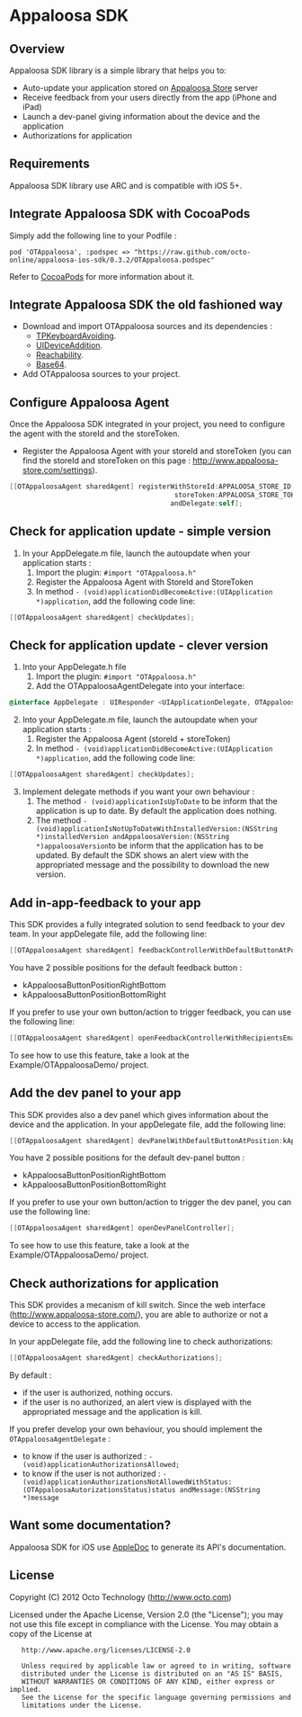 Appaloosa SDK
=============

Overview
--------

Appaloosa SDK library is a simple library that helps you to:
 
* Auto-update your application stored on [Appaloosa Store](http://www.appaloosa-store.com/) server
* Receive feedback from your users directly from the app (iPhone and iPad)
* Launch a dev-panel giving information about the device and the application
* Authorizations for application

Requirements
------------

Appaloosa SDK library use ARC and is compatible with iOS 5+.


Integrate Appaloosa SDK with CocoaPods
----------------------------------------

Simply add the following line to your Podfile :
       
`pod 'OTAppaloosa', :podspec => "https://raw.github.com/octo-online/appaloosa-ios-sdk/0.3.2/OTAppaloosa.podspec"`

Refer to [CocoaPods](https://github.com/CocoaPods/CocoaPods) for more information about it.

Integrate Appaloosa SDK the old fashioned way
-----------------------------------------------

- Download and import OTAppaloosa sources and its dependencies : 
    - [TPKeyboardAvoiding](https://github.com/michaeltyson/TPKeyboardAvoiding).
    - [UIDeviceAddition](https://github.com/gekitz/UIDevice-with-UniqueIdentifier-for-iOS-5/tree/master/UIDeviceAddition).
    - [Reachability](https://github.com/tonymillion/Reachability).
    - [Base64](https://github.com/ekscrypto/Base64).
- Add OTAppaloosa sources to your project.


Configure Appaloosa Agent
--------------------------

Once the Appaloosa SDK integrated in your project, you need to configure the agent with the storeId and the storeToken.

- Register the Appaloosa Agent with your storeId and storeToken (you can find the storeId and storeToken on this page : http://www.appaloosa-store.com/settings).

```objective-c
[[OTAppaloosaAgent sharedAgent] registerWithStoreId:APPALOOSA_STORE_ID
                                         storeToken:APPALOOSA_STORE_TOKEN
                                        andDelegate:self];
```

Check for application update - simple version
----------------------------------------------

1. In your AppDelegate.m file, launch the autoupdate when your application starts :
    1. Import the plugin: `#import "OTAppaloosa.h"`
    2. Register the Appaloosa Agent with StoreId and StoreToken
    3. In method `- (void)applicationDidBecomeActive:(UIApplication *)application`, add the following code line:

```objective-c
[[OTAppaloosaAgent sharedAgent] checkUpdates];
```
    
Check for application update - clever version
----------------------------------------------

1. Into your AppDelegate.h file
    1. Import the plugin: `#import "OTAppaloosa.h"`
    2. Add the OTAppaloosaAgentDelegate into your interface:

```objective-c
@interface AppDelegate : UIResponder <UIApplicationDelegate, OTAppaloosaAgentDelegate>
```
            
2. Into your AppDelegate.m file, launch the autoupdate when your application starts :
    1. Register the Appaloosa Agent (storeId + storeToken)
    2. In method `- (void)applicationDidBecomeActive:(UIApplication *)application`, add the following code line:

```objective-c
[[OTAppaloosaAgent sharedAgent] checkUpdates];
```
        
3. Implement delegate methods if you want your own behaviour :
    1. The method `- (void)applicationIsUpToDate` to be inform that the application is up to date. By default the application does nothing.
    2. The method `- (void)applicationIsNotUpToDateWithInstalledVersion:(NSString *)installedVersion andAppaloosaVersion:(NSString *)appaloosaVersion`to be inform that the application has to be updated. By default the SDK shows an alert view with the appropriated message and the possibility to download the new version.


Add in-app-feedback to your app
---------------------------------

This SDK provides a fully integrated solution to send feedback to your dev team. In your appDelegate file, add the following line: 

```objective-c
[[OTAppaloosaAgent sharedAgent] feedbackControllerWithDefaultButtonAtPosition:kAppaloosaButtonPositionRightBottom forRecipientsEmailArray:@[@"e.mail@address.com"]];
```
	
You have 2 possible positions for the default feedback button :
* kAppaloosaButtonPositionRightBottom
* kAppaloosaButtonPositionBottomRight


If you prefer to use your own button/action to trigger feedback, you can use the following line: 

```objective-c
[[OTAppaloosaAgent sharedAgent] openFeedbackControllerWithRecipientsEmailArray:@[@"e.mail@address.com"]];
```

To see how to use this feature, take a look at the Example/OTAppaloosaDemo/ project.

Add the dev panel to your app
---------------------------------

This SDK provides also a dev panel which gives information about the device and the application. In your appDelegate file, add the following line:

```objective-c
[[OTAppaloosaAgent sharedAgent] devPanelWithDefaultButtonAtPosition:kAppaloosaButtonPositionRightBottom];
```

You have 2 possible positions for the default dev-panel button :
* kAppaloosaButtonPositionRightBottom
* kAppaloosaButtonPositionBottomRight


If you prefer to use your own button/action to trigger the dev panel, you can use the following line:

```objective-c
[[OTAppaloosaAgent sharedAgent] openDevPanelController];
```

To see how to use this feature, take a look at the Example/OTAppaloosaDemo/ project.

Check authorizations for application
-------------------------------------

This SDK provides a mecanism of kill switch. Since the web interface (http://www.appaloosa-store.com/), you are able to authorize or not a device to access to the application.

In your appDelegate file, add the following line to check authorizations:

```objective-c
[[OTAppaloosaAgent sharedAgent] checkAuthorizations];
```
    
By default :
- if the user is authorized, nothing occurs.
- if the user is no authorized, an alert view is displayed with the appropriated message and the application is kill.

If you prefer develop your own behaviour, you should implement the `OTAppaloosaAgentDelegate` :
- to know if the user is authorized : `- (void)applicationAuthorizationsAllowed;`
- to know if the user is not authorized : `- (void)applicationAuthorizationsNotAllowedWithStatus:(OTAppaloosaAutorizationsStatus)status andMessage:(NSString *)message`

Want some documentation?
------------------------

Appaloosa SDK for iOS use [AppleDoc](https://github.com/tomaz/appledoc) to generate its API's documentation.

License
-------

  Copyright (C) 2012 Octo Technology (http://www.octo.com)
  
  Licensed under the Apache License, Version 2.0 (the "License");
  you may not use this file except in compliance with the License.
  You may obtain a copy of the License at
  
       http://www.apache.org/licenses/LICENSE-2.0
       
       Unless required by applicable law or agreed to in writing, software
       distributed under the License is distributed on an "AS IS" BASIS,
       WITHOUT WARRANTIES OR CONDITIONS OF ANY KIND, either express or implied.
       See the License for the specific language governing permissions and
       limitations under the License.
